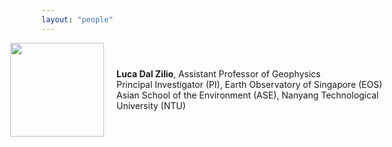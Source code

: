 ```yaml
---
layout: "people"
---
```


<div style="display: flex; align-items: center; margin-left: -50px; margin-right: -50px;">
  <img src="https://computational-geophysics-lab.github.io/cgl.github.io/luca_dal_zilio.jpg" style="width:150px; margin-right: 20px;">
  <div>
    <strong>Luca Dal Zilio</strong>, Assistant Professor of Geophysics<br>
    Principal Investigator (PI), Earth Observatory of Singapore (EOS)<br>
    Asian School of the Environment (ASE), Nanyang Technological University (NTU)
  </div>
</div>

